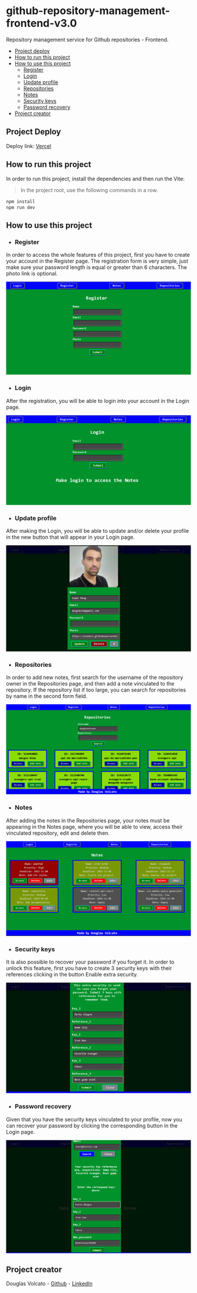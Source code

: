 # github-repository-management-frontend-v3.0
Repository management service for Github repositories - Frontend.

- [Project deploy](#deploy)
- [How to run this project](#run)
- [How to use this project](#use)
  - [Register](#register)
  - [Login](#login)
  - [Update profile](#update-profile)
  - [Repositories](#repositories)
  - [Notes](#notes)
  - [Security keys](#security-keys)
  - [Password recovery](#password-recovery)
- [Project creator](#creator)

<div id='deploy'/>

## Project Deploy
Deploy link: [Vercel](https://github-repository-management-frontend-v3-0.vercel.app)

<div id='run'/>

## How to run this project
In order to run this project, install the dependencies and then run the Vite:

> In the project root, use the following commands in a row.

```shell
npm install
npm run dev
```

<div id='use'/>

## How to use this project

<div id='register'/>

- ### Register
In order to access the whole features of this project, first you have to create your account in the Register page.
The registration form is very simple, just make sure your password length is equal or greater than 6 characters. The photo link is optional.

![registration-image](https://github.com/DouglasVolcato/github-repository-management-frontend-v3.0/blob/main/src/public/images/documentation-images/registration.PNG?raw=true)

<div id='login'/>

- ### Login
After the registration, you will be able to login into your account in the Login page.

![login-image](https://github.com/DouglasVolcato/github-repository-management-frontend-v3.0/blob/main/src/public/images/documentation-images/login.PNG?raw=true)

<div id='update-profile'/>

- ### Update profile
After making the Login, you will be able to update and/or delete your profile in the new button that will appear in your Login page.

![user-profile-image](https://github.com/DouglasVolcato/github-repository-management-frontend-v3.0/blob/main/src/public/images/documentation-images/userCard.PNG?raw=true)

<div id='repositories'/>

- ### Repositories
In order to add new notes, first search for the username of the repository owner in the Repositories page, and then add a note vinculated to the repository.
If the repository list if too large, you can search for repositories by name in the second form field.

![repositories-image](https://github.com/DouglasVolcato/github-repository-management-frontend-v3.0/blob/main/src/public/images/documentation-images/repositories.PNG?raw=true)

<div id='notes'/>

- ### Notes
After adding the notes in the Repositories page, your notes must be appearing in the Notes page, where you will be able to view, access their vinculated repository, edit and delete then.

![notes-image](https://github.com/DouglasVolcato/github-repository-management-frontend-v3.0/blob/main/src/public/images/documentation-images/notes.PNG?raw=true)

<div id='security-keys'/>

- ### Security keys
It is also possible to recover your password if you forget it. In order to unlock this feature, first you have to create 3 security keys with their references clicking in the button Enable extra security.

![security-keys-image](https://github.com/DouglasVolcato/github-repository-management-frontend-v3.0/blob/main/src/public/images/documentation-images/securityKeys.PNG?raw=true)

<div id='password-recovery'/>

- ### Password recovery
Given that you have the security keys vinculated to your profile, now you can recover your password by clicking the corresponding button in the Login page.

![password-recovery](https://github.com/DouglasVolcato/github-repository-management-frontend-v3.0/blob/main/src/public/images/documentation-images/passwordRecovery.PNG?raw=true)

<div id='creator'/>

## Project creator

Douglas Volcato - [Github](https://github.com/DouglasVolcato) - [LinkedIn](https://www.linkedin.com/in/douglasvolcato/)
